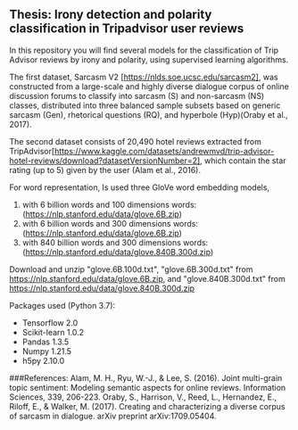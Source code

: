 ## Thesis: Irony detection and polarity classification in Tripadvisor user reviews

In this repository you will find several models for the classification of Trip Advisor reviews by irony and polarity, using supervised learning algorithms.

The first dataset, Sarcasm V2 [https://nlds.soe.ucsc.edu/sarcasm2], was constructed from a large-scale and highly diverse dialogue corpus of online discussion forums to classify into sarcasm (S) and non-sarcasm (NS) classes, distributed into three balanced sample subsets based on generic sarcasm (Gen), rhetorical questions (RQ), and hyperbole (Hyp)(Oraby et al., 2017). 

The second dataset consists of 20,490 hotel reviews extracted from TripAdvisor[https://www.kaggle.com/datasets/andrewmvd/trip-advisor-hotel-reviews/download?datasetVersionNumber=2], which contain the star rating (up to 5) given by the user (Alam et al., 2016).

For word representation, Is used three GloVe word embedding models, 
1. with 6 billion words and 100 dimensions words: (https://nlp.stanford.edu/data/glove.6B.zip)
2. with 6 billion words and 300 dimensions words: (https://nlp.stanford.edu/data/glove.6B.zip)
3. with 840 billion words and 300 dimensions words: (https://nlp.stanford.edu/data/glove.840B.300d.zip)
 
Download and unzip "glove.6B.100d.txt", "glove.6B.300d.txt" from https://nlp.stanford.edu/data/glove.6B.zip, and "glove.840B.300d.txt" from https://nlp.stanford.edu/data/glove.840B.300d.zip

Packages used (Python 3.7):
- Tensorflow 2.0
- Scikit-learn 1.0.2
- Pandas 1.3.5
- Numpy 1.21.5
- h5py 2.10.0

###References:
Alam, M. H., Ryu, W.-J., & Lee, S. (2016). Joint multi-grain topic sentiment: Modeling semantic aspects for online reviews. Information Sciences, 339, 206-223.
Oraby, S., Harrison, V., Reed, L., Hernandez, E., Riloff, E., & Walker, M. (2017). Creating and characterizing a diverse corpus of sarcasm in dialogue. arXiv preprint arXiv:1709.05404.
